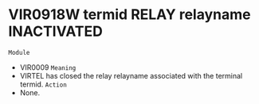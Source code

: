 # VIR0918W termid RELAY relayname INACTIVATED
`Module`
- VIR0009
`Meaning`
- VIRTEL has closed the relay relayname associated with the terminal termid.
`Action`
- None.
